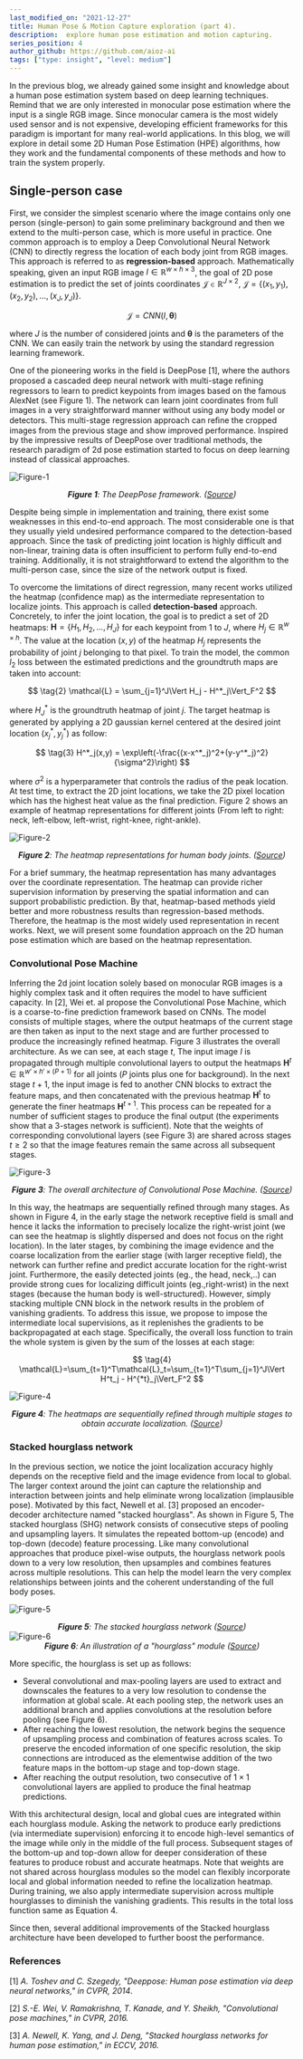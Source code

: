 ```yaml
---
last_modified_on: "2021-12-27"
title: Human Pose & Motion Capture exploration (part 4).
description:  explore human pose estimation and motion capturing.
series_position: 4
author_github: https://github.com/aioz-ai
tags: ["type: insight", "level: medium"]
---
```


In the previous blog, we already gained some insight and knowledge about a human pose estimation system based on deep learning techniques. Remind that we are only interested in monocular pose estimation where the input is a single RGB image. Since monocular camera is the most widely used sensor and is not expensive, developing efficient frameworks for this paradigm is important for many real-world applications. In this blog, we will explore in detail some 2D Human Pose Estimation (HPE) algorithms, how they work and the fundamental components of these methods and how to train the system properly.

## Single-person case
First, we consider the simplest scenario where the image contains only one person (single-person) to gain some preliminary background and then we extend to the multi-person case, which is more useful in practice. One common approach is to employ a Deep Convolutional Neural Network (CNN) to directly regress the location of each body joint from RGB images. This approach is referred to as **regression-based** approach. Mathematically speaking, given an input RGB image $I \in \mathbb{R}^{w\times h \times 3}$, the goal of 2D pose estimation is to predict the set of joints coordinates $\mathcal{J} \in \mathbb{R}^{J \times 2}$, $\mathcal{J} = \{(x_1,y_1),(x_2,y_2),...,(x_J, y_J)\}$.

$$
\tag{1}
\mathcal{J} = CNN(I, \mathbf{\theta})
$$


where $J$ is the number of considered joints and $\mathbf{\theta}$ is the parameters of the CNN. We can easily train the network by using the standard regression learning framework.

One of the pioneering works in the field is DeepPose [1], where the authors proposed a cascaded deep neural network with multi-stage reﬁning regressors to learn to predict keypoints from images based on the famous AlexNet (see Figure 1). The network can learn joint coordinates from full images in a very straightforward manner without using any body model or detectors. This multi-stage regression approach can reﬁne the cropped images from the previous stage and show improved performance. Inspired by the impressive results of DeepPose over traditional methods, the research paradigm of 2d pose estimation started to focus on deep learning instead of classical approaches.

![Figure-1](https://i.imgur.com/twRdOOg.png)*<center>**Figure 1**: The DeepPose framework. ([Source](https://arxiv.org/pdf/1312.4659.pdf))</center>*


Despite being simple in implementation and training, there exist some weaknesses in this end-to-end approach. The most considerable one is that they usually yield undesired performance compared to the detection-based approach. Since the task of predicting joint location is highly difficult and non-linear, training data is often insufficient to perform fully end-to-end training. Additionally, it is not straightforward to extend the algorithm to the multi-person case, since the size of the network output is fixed.



To overcome the limitations of direct regression, many recent works utilized the heatmap (confidence map) as the intermediate representation to localize joints. This approach is called **detection-based** approach. Concretely, to infer the joint location, the goal is to predict a set of 2D heatmaps: $\mathbf{H} = \{H_1, H_2,...,H_J\}$ for each keypoint from 1 to $J$, where $H_j \in \mathbb{R}^{w \times h}$. The value at the location $(x,y)$ of the heatmap $H_j$ represents the probability of joint $j$ belonging to that pixel. To train the model, the common $l_2$ loss between the estimated predictions and the groundtruth maps are taken into account:

$$
\tag{2}
\mathcal{L} = \sum_{j=1}^J\Vert H_j - H^*_j\Vert_F^2
$$

where $H^*_J$ is the groundtruth heatmap of joint $j$. The target heatmap is generated by applying a 2D gaussian kernel centered at the desired joint location $(x^*_j,y^*_j)$ as follow:

$$ \tag{3}
H^*_j(x,y) = \exp\left(-\frac{(x-x^*_j)^2+(y-y^*_j)^2}{\sigma^2}\right)
$$

where $σ^2$ is a hyperparameter that controls the radius of the peak location. At test time, to extract the 2D joint locations, we take the 2D pixel location which has the highest heat value as the final prediction. Figure 2 shows an example of heatmap representations for different joints (From left to right: neck, left-elbow, left-wrist, right-knee, right-ankle).

![Figure-2](https://i.imgur.com/M9J8gRt.png)*<center>**Figure 2**: The heatmap representations for human body joints. ([Source](https://arxiv.org/pdf/1603.06937.pdf)) </center>*


For a brief summary, the heatmap representation has many advantages over the coordinate representation. The heatmap can provide richer supervision information by preserving the spatial information and can support probabilistic prediction. By that, heatmap-based methods yield better and more robustness results than regression-based methods. Therefore, the heatmap is the most widely used representation in recent works. Next, we will present some foundation approach on the 2D human pose estimation which are based on the heatmap representation.

### Convolutional Pose Machine
Inferring the 2d joint location solely based on monocular RGB images is a highly complex task and it often requires the model to have sufficient capacity. In [2], Wei et. al propose the Convolutional Pose Machine, which is a coarse-to-fine prediction framework based on CNNs. The model consists of multiple stages, where the output heatmaps of the current stage are then taken as input to the next stage and are further processed to produce the increasingly reﬁned heatmap. Figure 3 illustrates the overall architecture. As we can see, at each stage $t$, The input image $I$ is propagated through multiple convolutional layers to output the heatmaps $\mathbf{H}^t \in \mathbb{R}^{w' \times h' \times (P+1)}$ for all joints ($P$ joints plus one for background). In the next stage $t+1$, the input image is fed to another CNN blocks to extract the feature maps, and then concatenated with the previous heatmap $\mathbf{H}^t$ to generate the finer heatmaps $\mathbf{H}^{t+1}$. This process can be repeated for a number of sufficient stages to produce the final output (the experiments show that a 3-stages network is sufficient). Note that the weights of corresponding convolutional layers (see Figure 3) are shared across stages $t \geq 2$ so that the image features remain the same across all subsequent stages.



![Figure-3](https://i.imgur.com/lazyofn.png)*<center>**Figure 3**: The overall architecture of Convolutional Pose Machine. ([Source](https://arxiv.org/pdf/1602.00134.pdf))</center>*

In this way, the heatmaps are sequentially refined through many stages. As shown in Figure 4, in the early stage the network receptive field is small and hence it lacks the information to precisely localize the right-wrist joint (we can see the heatmap is slightly dispersed and does not focus on the right location). In the later stages, by combining the image evidence and the coarse localization from the earlier stage (with larger receptive field), the network can further refine and predict accurate location for the right-wrist joint. Furthermore, the easily detected joints (eg., the head, neck,..) can provide strong cues for localizing difficult joints (eg.,right-wrist) in the next stages (because the human body is well-structured). However, simply stacking multiple CNN block in the network results in the problem of vanishing gradients. To address this issue, we propose to impose the intermediate local supervisions, as it replenishes the gradients to be backpropagated at each stage. Specifically, the overall loss function to train the whole system is given by the sum of the losses at each stage:

$$
\tag{4}
\mathcal{L}=\sum_{t=1}^T\mathcal{L}_t=\sum_{t=1}^T\sum_{j=1}^J\Vert H^t_j - H^{*t}_j\Vert_F^2
$$

![Figure-4](https://i.imgur.com/vDYftLX.png)*<center>
**Figure 4**: The heatmaps are sequentially refined through multiple stages to obtain accurate localization. ([Source](https://arxiv.org/pdf/1602.00134.pdf)) </center>*



### Stacked hourglass network

In the previous section, we notice the joint localization accuracy highly depends on the receptive field and the image evidence from local to global. The larger context around the joint can capture the relationship and interaction between joints and help eliminate wrong localization (implausible pose). Motivated by this fact, Newell et al. [3] proposed an encoder-decoder architecture named "stacked hourglass". As shown in Figure 5, The stacked hourglass (SHG) network consists of consecutive steps of pooling and upsampling layers. It simulates the repeated bottom-up (encode) and top-down (decode) feature processing. Like many convolutional approaches that produce pixel-wise outputs, the hourglass network pools down to a very low resolution, then upsamples and combines features across multiple resolutions. This can help the model learn the very complex relationships between joints and the coherent understanding of the full body poses.

![Figure-5](https://i.imgur.com/EK5UaaS.png)*<center>
**Figure 5**: The stacked hourglass network ([Source](https://arxiv.org/pdf/1603.06937.pdf)) </center>*
![Figure-6](https://i.imgur.com/vSqqEeD.png)*<center>
**Figure 6**: An illustration of a "hourglass" module ([Source](https://arxiv.org/pdf/1603.06937.pdf)) </center>*


More specific, the hourglass is set up as follows:
* Several convolutional and max-pooling layers are used to extract and downscales the features to a very low resolution to condense the information at global scale. At each pooling step, the network uses an additional branch and applies convolutions at the resolution before pooling (see Figure 6).
*  After reaching the lowest resolution, the network begins the sequence of upsampling process and combination of features across scales. To preserve the encoded information of one specific resolution, the skip connections are introduced as the elementwise addition of the two feature maps in the bottom-up stage and top-down stage.
* After reaching the output resolution, two consecutive of $1\times 1$ convolutional layers are applied to produce the final heatmap predictions.

With this architectural design, local and global cues are integrated within each hourglass module. Asking the network to produce early predictions (via intermediate supervision) enforcing it to encode high-level semantics of the image while only in the middle of the full process. Subsequent stages of the bottom-up and top-down allow for deeper consideration of these features to produce robust and accurate heatmaps. Note that weights are not shared across hourglass modules so the model can flexibly incorporate local and global information needed to refine the localization heatmap. During training, we also apply intermediate supervision across multiple hourglasses to diminish the vanishing gradients. This results in the total loss function same as Equation 4.

Since then, several additional improvements of the Stacked hourglass architecture have been developed to further boost the performance.


<!-- ### Next
**Note that the predicted 2d location of heatmap-based method is the discrete number in the pixel coordinate**. This is different from the direct regression where the output location is in the continuous domain (sub-pixel level prediction), which might be useful in some other tasks. To address this, Luvizon et al. [3] proposed soft-argmax function -->


### References
[1] *A. Toshev and C. Szegedy, "Deeppose: Human pose estimation via deep neural networks," in CVPR, 2014*.

[2] *S.-E. Wei, V. Ramakrishna, T. Kanade, and Y. Sheikh, "Convolutional pose machines," in CVPR, 2016.*

[3] *A. Newell, K. Yang, and J. Deng, "Stacked hourglass networks for human pose estimation," in ECCV, 2016.*
